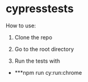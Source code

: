 # cypresstests

How to use:

1. Clone the repo

2. Go to the root directory 

3. Run the tests with 
- ***npm run cy:run:chrome
